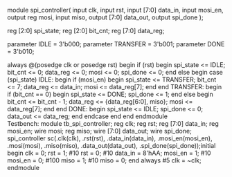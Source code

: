 module spi_controller(    input clk,
    input rst,
    input [7:0] data_in,
    input mosi_en,
    output reg mosi,
    input miso,
    output [7:0] data_out,
    output spi_done
);

reg [2:0] spi_state;
reg [2:0] bit_cnt;
reg [7:0] data_reg;

parameter IDLE = 3'b000;
parameter TRANSFER = 3'b001;
parameter DONE = 3'b010;

always @(posedge clk or posedge rst) begin
    if (rst) begin
        spi_state <= IDLE;
        bit_cnt <= 0;
        data_reg <= 0;
        mosi <= 0;
        spi_done <= 0;
    end else begin
        case (spi_state)
            IDLE: begin
                if (mosi_en) begin
                    spi_state <= TRANSFER;
                    bit_cnt <= 7;
                    data_reg <= data_in;
                    mosi <= data_reg[7];
                end
            end
            TRANSFER: begin
                if (bit_cnt == 0) begin
                    spi_state <= DONE;
                    spi_done <= 1;
                end else begin
                    bit_cnt <= bit_cnt - 1;
                    data_reg <= {data_reg[6:0], miso};
                    mosi <= data_reg[7];
                end
            end
            DONE: begin
                spi_state <= IDLE;
                spi_done <= 0;
                data_out <= data_reg;
            end
        endcase
    end
end
endmodule      
Testbench:
module tb_spi_controller;
reg clk;
reg rst;
reg [7:0] data_in;
reg mosi_en;
wire mosi;
reg miso;
wire [7:0] data_out;
wire spi_done;
spi_controller sc(.clk(clk), .rst(rst), .data_in(data_in), .mosi_en(mosi_en), .mosi(mosi), .miso(miso), .data_out(data_out), .spi_done(spi_done));initial begin
    clk = 0;
    rst = 1;
    #10 rst = 0;
    #10 data_in = 8'hAA;
    mosi_en = 1;
    #10 mosi_en = 0;
    #100 miso = 1;
    #10 miso = 0;
end
always #5 clk = ~clk;
endmodule
